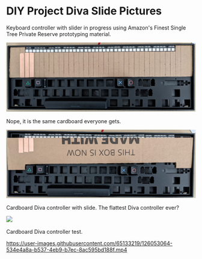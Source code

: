 # DIY Project Diva Slide Pictures

Keyboard controller with slider in progress using Amazon's Finest Single Tree
Private Reserve prototyping material.

![](./images/keyb_slide.jpg)

Nope, it is the same cardboard everyone gets.

![](./images/keyb_slide_back.jpg)

Cardboard Diva controller with slide. The flattest Diva controller ever?

![](./images/NS_Diva_Slide.jpg)

Cardboard Diva controller test.

https://user-images.githubusercontent.com/65133219/126053064-534e4a8a-b537-4eb9-b7ec-8ac595bd188f.mp4

